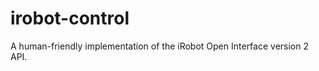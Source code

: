 irobot-control
==============

A human-friendly implementation of the iRobot Open Interface version 2 API.
